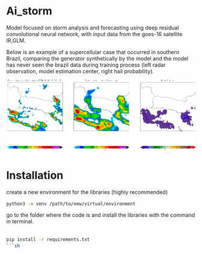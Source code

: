 # Ai_storm
Model focused on storm analysis and forecasting using deep residual convolutional neural network, with input data from the goes-16 satellite IR,GLM.

Below is an example of a supercellular case that occurred in southern Brazil, comparing the generator synthetically by the model and the model has never seen the brazil data during training process (left radar observation, model estimation center, right hail probability).

![alt text](https://github.com/otaviomf123/ai_storm/blob/main/imagens/comparete_radar_toll.gif "Example")

# Installation

create a new environment for the libraries (highly recommended) 

  ```sh
python3 -m venv /path/to/new/virtual/environment
  ```


go to the folder where the code is and install the libraries with the command in terminal.

  ```sh

pip install -r requirements.txt
  ```sh
